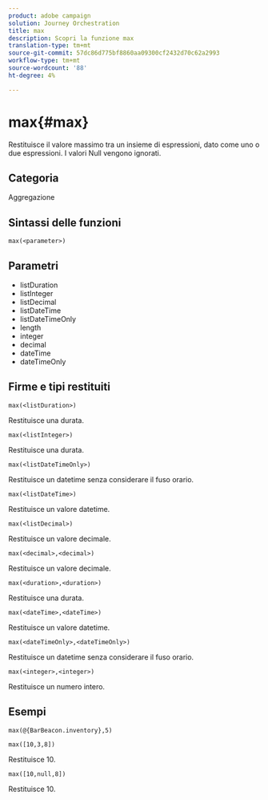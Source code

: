```yaml
---
product: adobe campaign
solution: Journey Orchestration
title: max
description: Scopri la funzione max
translation-type: tm+mt
source-git-commit: 57dc86d775bf8860aa09300cf2432d70c62a2993
workflow-type: tm+mt
source-wordcount: '88'
ht-degree: 4%

---
```


# max{#max}

Restituisce il valore massimo tra un insieme di espressioni, dato come uno o due espressioni. I valori Null vengono ignorati.

## Categoria

Aggregazione

## Sintassi delle funzioni

`max(<parameter>)`

## Parametri

* listDuration
* listInteger
* listDecimal
* listDateTime
* listDateTimeOnly
* length
* integer
* decimal
* dateTime
* dateTimeOnly

## Firme e tipi restituiti

`max(<listDuration>)`

Restituisce una durata.

`max(<listInteger>)`

Restituisce una durata.

`max(<listDateTimeOnly>)`

Restituisce un datetime senza considerare il fuso orario.

`max(<listDateTime>)`

Restituisce un valore datetime.

`max(<listDecimal>)`

Restituisce un valore decimale.

`max(<decimal>,<decimal>)`

Restituisce un valore decimale.

`max(<duration>,<duration>)`

Restituisce una durata.

`max(<dateTime>,<dateTime>)`

Restituisce un valore datetime.

`max(<dateTimeOnly>,<dateTimeOnly>)`

Restituisce un datetime senza considerare il fuso orario.

`max(<integer>,<integer>)`

Restituisce un numero intero.

## Esempi

`max(@{BarBeacon.inventory},5)`

`max([10,3,8])`

Restituisce 10.

`max([10,null,8])`

Restituisce 10.
